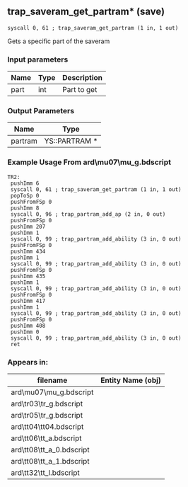 ## trap_saveram_get_partram* (save)

`syscall 0, 61 ; trap_saveram_get_partram (1 in, 1 out)`

Gets a specific part of the saveram

### Input parameters
| Name | Type | Description
|------|------|------------
| part   | int   | Part to get


### Output Parameters
| Name | Type
|------|-----
| partram   | YS::PARTRAM *   
### Example Usage From ard\mu07\mu_g.bdscript
```plaintext
TR2:
 pushImm 6
 syscall 0, 61 ; trap_saveram_get_partram (1 in, 1 out)
 popToSp 0
 pushFromFSp 0
 pushImm 8
 syscall 0, 96 ; trap_partram_add_ap (2 in, 0 out)
 pushFromFSp 0
 pushImm 207
 pushImm 1
 syscall 0, 99 ; trap_partram_add_ability (3 in, 0 out)
 pushFromFSp 0
 pushImm 434
 pushImm 1
 syscall 0, 99 ; trap_partram_add_ability (3 in, 0 out)
 pushFromFSp 0
 pushImm 435
 pushImm 1
 syscall 0, 99 ; trap_partram_add_ability (3 in, 0 out)
 pushFromFSp 0
 pushImm 417
 pushImm 1
 syscall 0, 99 ; trap_partram_add_ability (3 in, 0 out)
 pushFromFSp 0
 pushImm 408
 pushImm 0
 syscall 0, 99 ; trap_partram_add_ability (3 in, 0 out)
 ret
```


### Appears in:
| filename | Entity Name (obj)
|----------|-------------
| ard\mu07\mu_g.bdscript       |           
| ard\tr03\tr_g.bdscript       |           
| ard\tr05\tr_g.bdscript       |           
| ard\tt04\tt04.bdscript       |           
| ard\tt06\tt_a.bdscript       |           
| ard\tt08\tt_a_0.bdscript       |           
| ard\tt08\tt_a_1.bdscript       |           
| ard\tt32\tt_l.bdscript       |           



